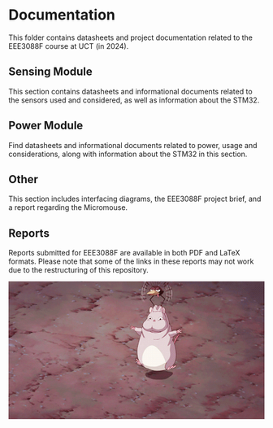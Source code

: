 # Documentation

This folder contains datasheets and project documentation related to the EEE3088F course at UCT (in 2024).

## Sensing Module

This section contains datasheets and informational documents related to the sensors used and considered, as well as information about the STM32.

## Power Module

Find datasheets and informational documents related to power, usage and considerations, along with information about the STM32 in this section.

## Other

This section includes interfacing diagrams, the EEE3088F project brief, and a report regarding the Micromouse.

## Reports

Reports submitted for EEE3088F are available in both PDF and LaTeX formats. Please note that some of the links in these reports may not work due to the restructuring of this repository.

![Micromouse GIF](Documentation/Other/Formatting/tumblr_pffb1xFtaW1w67ki0o4_540.gif)

